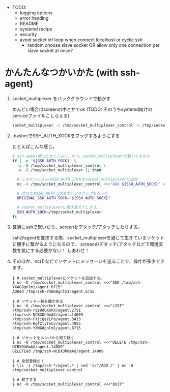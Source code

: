 - TODO:
    - logging options
    - error handing
    - README
    - systemd recipe
    - security
    - avoid socket inf loop when connect localhost or cyclic ssh
        - random choose slave socket OR allow only one connection per slave socket at once?

# かんたんなつかいかた (with ssh-agent)

1. socket_multiplexer をバックグラウンドで動かす

    めんどい場合はscreenの中とかでok (TODO: そのうちsystemd向けのserviceファイルこしらえる)

    ```bash
    socket_multiplexer -c /tmp/socket_multiplexer_control -s /tmp/socket_multiplexer
    ```

1. .bashrcでSSH_AUTH_SOCKをフックするようにする

    たとえばこんな感じ。

    ```bash
    # ssh-agent使ったセッション、かつ、socket_multiplexerが動いてるなら
    if [ -n "${SSH_AUTH_SOCK}" \
      -a -S /tmp/socket_multiplexer_control \
      -a -S /tmp/socket_multiplexer ]; then

      # このセッションのSSH_AUTH_SOCKをsocket_multiplexerに追加
      nc -U /tmp/socket_multiplexer_control <<<"ADD ${SSH_AUTH_SOCK}" >/dev/null

      # 念のためSSH_AUTH_SOCKのバックアップをとって
      ORIGINAL_SSH_AUTH_SOCK="${SSH_AUTH_SOCK}"

      # socket_multiplexerに繋ぎ変えてしまう。
      SSH_AUTH_SOCK=/tmp/socket_multiplexer
    fi
    ```

1. 普通にsshで繋いだり、screenをデタッチ/アタッチしたりする。

    sshがagentを要求する際、socket_multiplexerを通じて生きているソケットに勝手に繋がるようになるので、
    screenのデタッチ/アタッチなどで環境変数を気にする必要がない！ しあわせ！

1. そのほか、nc(1)などでソケットにメッセージを送ることで、操作が多少できます。

    ```console
    $ # socket_multiplexerにソケットを追加する。
    $ nc -U /tmp/socket_multiplexer_control <<<"ADD /tmp/ssh-YXWG8gnlm1/agent.6715"
    ADDed /tmp/ssh-YXWG8gnlm1/agent.6715

    $ # ソケット一覧を確かめる
    $ nc -U /tmp/socket_multiplexer_control <<<"LIST"
    /tmp/ssh-rqzUdGXohX/agent.2751
    /tmp/ssh-NCBXOhOmAX/agent.14009
    /tmp/ssh-FXjiQezLPa/agent.3413
    /tmp/ssh-HgfZlyTnCv/agent.4955
    /tmp/ssh-YXWG8gnlm1/agent.6715

    $ # ソケットをメンバから取り除く
    $ nc -U /tmp/socket_multiplexer_control <<<"DELETE /tmp/ssh-NCBXOhOmAX/agent.14009"
    DELETEed /tmp/ssh-NCBXOhOmAX/agent.14009

    $ # 全部登録だ！
    $ \ls -1 /tmp/ssh-*/agent.* | sed 's/^/ADD /' | nc -U /tmp/socket_multiplexer_control

    $ # 終了する
    $ nc -U /tmp/socket_multiplexer_control <<<"QUIT"
    ```
